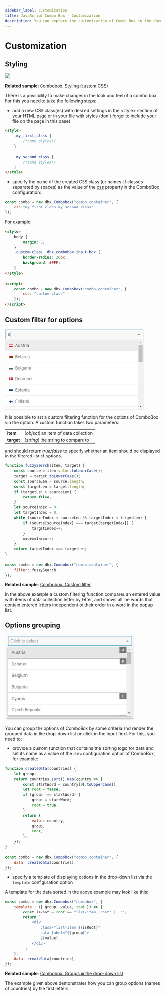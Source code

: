 ```yaml
---
sidebar_label: Customization
title: JavaScript Combo Box - Customization 
description: You can explore the customization of Combo Box in the documentation of the DHTMLX JavaScript UI library. Browse developer guides and API reference, try out code examples and live demos, and download a free 30-day evaluation version of DHTMLX Suite.
---
```


# Customization

## Styling

![](../assets/combo/custom_css.png)

**Related sample**: [Combobox. Styling (custom CSS)](https://snippet.dhtmlx.com/lldd739i)

There is a possibility to make changes in the look and feel of a combo box. For this you need to take the following steps:

- add a new CSS class(es) with desired settings in the &lt;style&gt; section of your HTML page or in your file with styles (don't forget to include your file on the page in this case)

~~~html
<style>
    .my_first_class {
        /*some styles*/
    }
    
    .my_second_class {
        /*some styles*/
    }
</style>
~~~

- specify the name of the created CSS class (or names of classes separated by spaces) as the value of the [css](combobox/api/combobox_css_config.md) property in the ComboBox configuration:

~~~js
const combo = new dhx.Combobox("combo_container", {
    css:"my_first_class my_second_class"
});
~~~

For example:

~~~html
<style>
    body {
        margin: 0;
    }
    .custom-class .dhx_combobox-input-box {
        border-radius: 20px;
        background: #FFF;
    }
</style>

<script>
    const combo = new dhx.Combobox("combo_container", {
        css: "custom-class"
    });
</script>
~~~

## Custom filter for options

![Custom filter](../assets/combo/custom_filter.png)

It is possible to set a custom filtering function for the options of ComboBox via the [](combobox/api/combobox_filter_config.md) option. A custom function takes two parameters:

<table>
    <tbody>
        <tr>
            <td><b>item</b></td>
            <td>(<i>object</i>) an item of data collection</td>
        </tr>
        <tr>
            <td><b>target</b></td>
            <td>(<i>string</i>) the string to compare to</td>
        </tr>
    </tbody>
</table>

and should return *true/false* to specify whether an item should be displayed in the filtered list of options.

~~~js
function fuzzySearch(item, target) {
    const source = item.value.toLowerCase();
    target = target.toLowerCase();
    const sourceLen = source.length;
    const targetLen = target.length;
    if (targetLen > sourceLen) {
        return false;
    }
    let sourceIndex = 0;
    let targetIndex = 0;
    while (sourceIndex < sourceLen && targetIndex < targetLen) {
        if (source[sourceIndex] === target[targetIndex]) {
            targetIndex++;
        }
        sourceIndex++;
    }
    return targetIndex === targetLen;
}

const combo = new dhx.Combobox("combo_container", {
    filter: fuzzySearch
});
~~~

**Related sample**: [Combobox. Custom filter](https://snippet.dhtmlx.com/791incm9)

In the above example a custom filtering function compares an entered value with items of data collection letter by letter, and shows all the words that contain entered letters independent of their order in a word in the popup list.

## Options grouping  

![Options group](../assets/combo/options_group.png)

You can group the options of ComboBox by some criteria and render the grouped data in the drop-down list on click in the input field. For this, you need to:

- provide a custom function that contains the sorting logic for data and set its name as a value of the `data` configuration option of ComboBox, for example:

~~~jsx
function createData(countries) {
    let group;
    return countries.sort().map(country => {
        const startWord = country[0].toUpperCase();
        let root = false;
        if (group !== startWord) {
            group = startWord;
            root = true;
        }
        return {
            value: country,
            group,
            root,
        };
    });
}

const combo = new dhx.Combobox("combo_container", {
    data: createData(countries),
});
~~~

- specify a template of displaying options in the drop-down list via the `template` configuration option

A template for the data sorted in the above example may look like this:

~~~jsx {2-11}
const combo = new dhx.Combobox("combobox", {
    template : ({ group, value, root }) => {
        const isRoot = root && "list-item__root" || "";
        return `
            <div
                class="list-item ${isRoot}"
                data-label="${group}">
                ${value}
            </div>
        `;
    },
    data: createData(countries),
});
~~~

**Related sample**: [Combobox. Groups in the drop-down list](https://snippet.dhtmlx.com/sk7q5wvl)

The example given above demonstrates how you can group options (names of countries) by the first letters. 